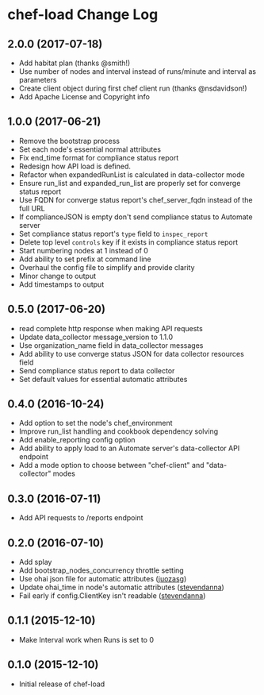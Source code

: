 # chef-load Change Log

## 2.0.0 (2017-07-18)

* Add habitat plan (thanks @smith!)
* Use number of nodes and interval instead of runs/minute and interval as parameters
* Create client object during first chef client run (thanks @nsdavidson!)
* Add Apache License and Copyright info

## 1.0.0 (2017-06-21)

* Remove the bootstrap process
* Set each node's essential normal attributes
* Fix end_time format for compliance status report
* Redesign how API load is defined.
* Refactor when expandedRunList is calculated in data-collector mode
* Ensure run_list and expanded_run_list are properly set for converge status report
* Use FQDN for converge status report's chef_server_fqdn instead of the full URL
* If complianceJSON is empty don't send compliance status to Automate server
* Set compliance status report's `type` field to `inspec_report`
* Delete top level `controls` key if it exists in compliance status report
* Start numbering nodes at 1 instead of 0
* Add ability to set prefix at command line
* Overhaul the config file to simplify and provide clarity
* Minor change to output
* Add timestamps to output

## 0.5.0 (2017-06-20)

* read complete http response when making API requests
* Update data_collector message_version to 1.1.0
* Use organization_name field in data_collector messages
* Add ability to use converge status JSON for data collector resources field
* Send compliance status report to data collector
* Set default values for essential automatic attributes

## 0.4.0 (2016-10-24)

* Add option to set the node's chef_environment
* Improve run_list handling and cookbook dependency solving
* Add enable_reporting config option
* Add ability to apply load to an Automate server's data-collector API endpoint
* Add a mode option to choose between "chef-client" and "data-collector" modes

## 0.3.0 (2016-07-11)

* Add API requests to /reports endpoint

## 0.2.0 (2016-07-10)

* Add splay
* Add bootstrap_nodes_concurrency throttle setting
* Use ohai json file for automatic attributes ([juozasg](https://github.com/juozasg))
* Update ohai_time in node's automatic attributes ([stevendanna](https://github.com/stevendanna))
* Fail early if config.ClientKey isn't readable ([stevendanna](https://github.com/stevendanna))

## 0.1.1 (2015-12-10)

* Make Interval work when Runs is set to 0

## 0.1.0 (2015-12-10)

* Initial release of chef-load
